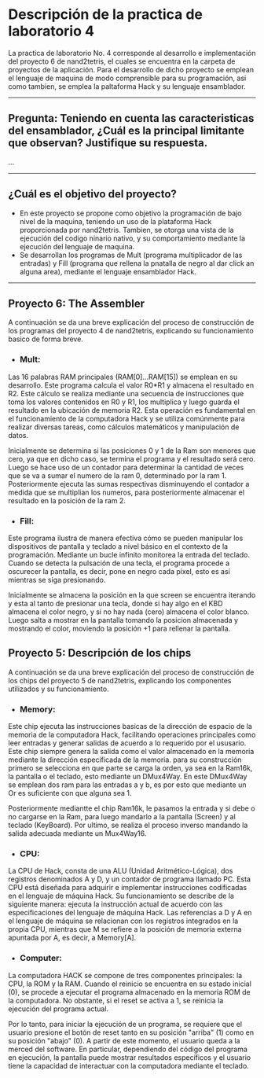 # Descripción de la practica de laboratorio 4
La practica de laboratorio No. 4 corresponde al desarrollo e implementación del proyecto 6 de nand2tetris, el cuales se encuentra en la carpeta de proyectos de la aplicación. Para el desarrollo de dicho proyecto se emplean el lenguaje de maquina de modo comprensible para su programación, asi como tambien, se emplea la paltaforma Hack y su lenguaje ensamblador.

***

## Pregunta: Teniendo en cuenta las caracteristicas del ensamblador, ¿Cuál es la principal limitante que observan? Justifique su respuesta.

...


***

## ¿Cuál es el objetivo del proyecto?

- En este proyecto se propone como objetivo la programación de bajo nivel de la maquina, teniendo un uso de la plataforma Hack proporcionada por nand2tetris. Tambien, se otorga una vista de la ejecución del codigo ninario nativo, y su comportamiento mediante la ejecución del lenguaje de maquina.
- Se desarrollan los programas de Mult (programa multiplicador de las entradas) y Fill (programa que rellena la pnatalla de negro al dar click an alguna area), mediante el lenguaje ensamblador Hack.

***

## Proyecto 6: The Assembler
A continuación se da una breve explicación del proceso de construcción de los programas del proyecto 4 de nand2tetris, explicando su funcionamiento basico de forma breve.

- ### Mult: 
Las 16 palabras RAM principales (RAM[0]...RAM[15]) se emplean en su desarrollo. Este programa calcula el valor R0*R1 y almacena el resultado en R2. Este cálculo se realiza mediante una secuencia de instrucciones que toma los valores contenidos en R0 y R1, los multiplica y luego guarda el resultado en la ubicación de memoria R2. Esta operación es fundamental en el funcionamiento de la computadora Hack y se utiliza comúnmente para realizar diversas tareas, como cálculos matemáticos y manipulación de datos.

Inicialmente se determina si las posiciones 0 y 1 de la Ram son menores que cero, ya que en dicho caso, se termina el programa y el resultado será cero. Luego se hace uso de un contador para determinar la cantidad de veces que se va a sumar el numero de la ram 0, determinado por la ram 1.
Posteriormente ejecuta las sumas respectivas disminuyendo el contador a medida que se multiplian los numeros, para posteriormente almacenar el resultado en la posición de la ram 2.

- ### Fill: 
Este programa ilustra de manera efectiva cómo se pueden manipular los dispositivos de pantalla y teclado a nivel básico en el contexto de la programación. Mediante un bucle infinito monitorea la entrada del teclado. Cuando se detecta la pulsación de una tecla, el programa procede a oscurecer la pantalla, es decir, pone en negro cada píxel, esto es así mientras se siga presionando.

Inicialmente se almacena la posición en la que screen se encuentra iterando y esta al tanto de presionar una tecla, donde si hay algo en el KBD almacena el color negro, y si no hay nada (cero) almacena el color blanco. Luego salta a mostrar en la pantalla tomando la posicion almacenada y mostrando el color, moviendo la posición +1 para rellenar la pantalla.

## Proyecto 5: Descripción de los chips
A continuación se da una breve explicación del proceso de construcción de los chips del proyecto 5 de nand2tetris, explicando los componentes utilizados y su funcionamiento.

- ### Memory:
Este chip ejecuta las instrucciones basicas de la dirección de espacio de la memoria de la computadora Hack, facilitando operaciones principales como leer entradas y generar salidas de acuerdo a lo requerido por el ususario. Este chip siempre genera la salida como el valor almacenado en la memoria mediante la dirección especificada de la memoria.
para su construcción primero se selecciona en que parte se carga la orden, ya sea en la Ram16k, la pantalla o el teclado, esto mediante un DMux4Way. En este DMux4Way se emplean dos ram para las entradas a y b, es por esto que mediante un Or es suficiente con que alguna sea 1.

Posteriormente mediantte el chip Ram16k, le pasamos la entrada y si debe o no cargarse en la Ram, para luego mandarlo a la pantalla (Screen) y al teclado (KeyBoard). Por ultimo, se realiza el proceso inverso mandando la salida adecuada mediante un Mux4Way16.

- ### CPU:
La CPU de Hack, consta de una ALU (Unidad Aritmético-Lógica), dos registros denominados A y D, y un contador de programa llamado PC. Esta CPU está diseñada para adquirir e implementar instrucciones codificadas en el lenguaje de máquina Hack. Su funcionamiento se describe de la siguiente manera: ejecuta la instrucción actual de acuerdo con las especificaciones del lenguaje de máquina Hack. Las referencias a D y A en el lenguaje de máquina se relacionan con los registros integrados en la propia CPU, mientras que M se refiere a la posición de memoria externa apuntada por A, es decir, a Memory[A].

- ### Computer:
La computadora HACK se compone de tres componentes principales: la CPU, la ROM y la RAM. Cuando el reinicio se encuentra en su estado inicial (0), se procede a ejecutar el programa almacenado en la memoria ROM de la computadora. No obstante, si el reset se activa a 1, se reinicia la ejecución del programa actual.

Por lo tanto, para iniciar la ejecución de un programa, se requiere que el usuario presione el botón de reset tanto en su posición "arriba" (1) como en su posición "abajo" (0). A partir de este momento, el usuario queda a la merced del software. En particular, dependiendo del código del programa en ejecución, la pantalla puede mostrar resultados específicos y el usuario tiene la capacidad de interactuar con la computadora mediante el teclado.


